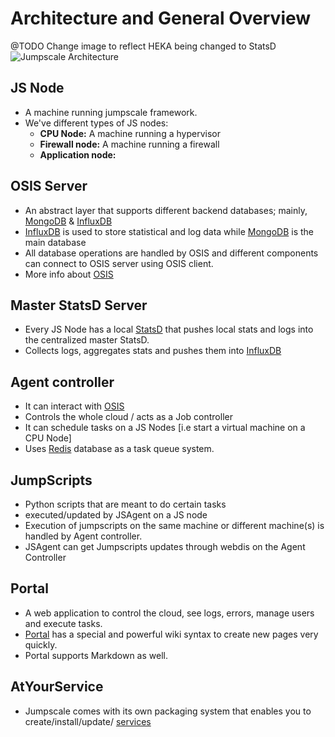 Architecture and General Overview
==================================

@TODO Change image to reflect HEKA being changed to StatsD
![Jumpscale Architecture](https://cloud.githubusercontent.com/assets/526328/5579704/a8f9aec8-9047-11e4-9a45-e2c756f15d4f.jpg)

## JS Node 
* A machine running jumpscale framework.
* We've different types of JS nodes:
  * **CPU Node:** A machine running a hypervisor
  * **Firewall node:** A machine running a firewall
  * **Application node:** 

## OSIS Server
* An abstract layer that supports different backend databases; mainly, [MongoDB](https://www.mongodb.org) & [InfluxDB](https://www.influxdb.com)
*  [InfluxDB](https://www.influxdb.com) is used to store statistical and log data while [MongoDB](https://www.mongodb.org) is the main database
* All database operations are handled by OSIS and different components can connect to OSIS server using OSIS client.
* More info about [OSIS](../../OSIS/OSIS.md)

## Master StatsD Server
* Every JS Node has a local [StatsD](https://github.com/etsy/statsd) that pushes local stats and logs into the centralized master StatsD.
* Collects logs, aggregates stats and pushes them into [InfluxDB](http://www,influxdb.com)

## Agent controller
* It can interact with [OSIS](../../OSIS/OSIS.md)
* Controls the whole cloud / acts as a Job controller
* It can schedule tasks on a JS Nodes [i.e start a virtual machine on a CPU Node]
* Uses [Redis](http://www.redis.io) database as a task queue system.

## JumpScripts
* Python scripts that are meant to do certain tasks
* executed/updated by JSAgent on a JS node
* Execution of jumpscripts on the same machine or different machine(s) is handled by Agent controller.
* JSAgent can get Jumpscripts updates through webdis on the Agent Controller

## Portal
* A web application to control the cloud, see logs, errors, manage users and execute tasks.
* [Portal](../../Portal/Home.md) has a special and powerful wiki syntax to create new pages very quickly.
* Portal supports Markdown as well.

## AtYourService

* Jumpscale comes with its own packaging system that enables you to create/install/update/ [services](../../AtYourService/AtYourServiceIntro.md)